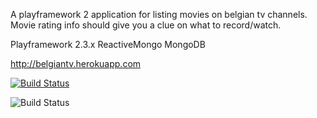 A playframework 2 application for listing movies on belgian tv channels. Movie rating info should give you a clue on what to record/watch.

Playframework 2.3.x
ReactiveMongo
MongoDB

<http://belgiantv.herokuapp.com>

[![Build Status](https://travis-ci.org/francisdb/belgiantv.png?branch=master)](https://travis-ci.org/francisdb/belgiantv)

![Build Status](https://www.codeship.io/projects/f0663d10-f562-0130-8cb4-3a7857e44df3/status)
